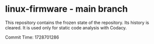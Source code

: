 # linux-firmware - main branch

This repository contains the frozen state of the repository.
Its history is cleared. It is used only for static code
analysis with Codacy.

Commit Time: 1728701286